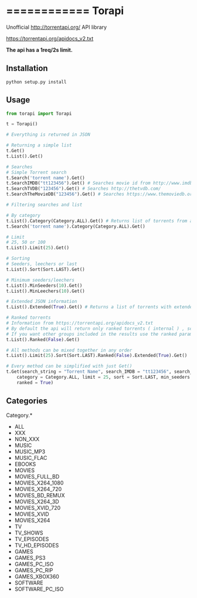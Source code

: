 ============
Torapi
============

Unofficial http://torrentapi.org/ API library

https://torrentapi.org/apidocs_v2.txt

**The api has a 1req/2s limit.**

Installation
------------

```
python setup.py install
```

Usage
------------

```python
from torapi import Torapi

t = Torapi()

# Everything is returned in JSON

# Returning a simple list
t.Get()
t.List().Get()

# Searches
# Simple Torrent search
t.Search('torrent name').Get()
t.SearchIMDB("tt123456").Get() # Searches movie id from http://www.imdb.com/
t.SearchTVDB("123456").Get() # Searches http://thetvdb.com/
t.SearchTheMovieDB("123456").Get() # Searches https://www.themoviedb.org/

# Filtering searches and list

# By category
t.List().Category(Category.ALL).Get() # Returns list of torrents from a category (More categories below)
t.Search('torrent name').Category(Category.ALL).Get()

# Limit
# 25, 50 or 100
t.List().Limit(25).Get() 

# Sorting
# Seeders, leechers or last
t.List().Sort(Sort.LAST).Get()

# Minimum seeders/leechers
t.List().MinSeeders(10).Get()
t.List().MinLeechers(10).Get()

# Extended JSON information
t.List().Extended(True).Get() # Returns a list of torrents with extended information

# Ranked torrents
# Information from https://torrentapi.org/apidocs_v2.txt
# By default the api will return only ranked torrents ( internal ) , scene releases + -rarbg releases + -rartv releases.
# If you want other groups included in the results use the ranked parameter with a value of 0 to get them included.
t.List().Ranked(False).Get()

# All methods can be mixed together in any order
t.List().Limit(25).Sort(Sort.LAST).Ranked(False).Extended(True).Get()

# Every method can be simplified with just Get()
t.Get(search_string = "Torrent Name", search_IMDB = "tt123456", search_TVDB = "123456", search_moviedb = "123456", 
	category = Category.ALL, limit = 25, sort = Sort.LAST, min_seeders = 10, min_leechers = 10, extended = False, 
	ranked = True)
```

Categories
------------

Category.*

* ALL
* XXX
* NON_XXX
* MUSIC
* MUSIC_MP3
* MUSIC_FLAC
* EBOOKS
* MOVIES
* MOVIES_FULL_BD
* MOVIES_X264_1080
* MOVIES_X264_720
* MOVIES_BD_REMUX
* MOVIES_X264_3D
* MOVIES_XVID_720
* MOVIES_XVID
* MOVIES_X264
* TV
* TV_SHOWS
* TV_EPISODES
* TV_HD_EPISODES
* GAMES
* GAMES_PS3
* GAMES_PC_ISO
* GAMES_PC_RIP
* GAMES_XBOX360
* SOFTWARE
* SOFTWARE_PC_ISO
```